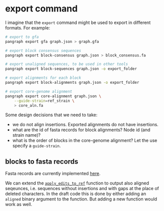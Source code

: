 # export command

I imagine that the `export` command might be used to export in different formats. For example:
```bash
# export to gfa
pangraph export gfa graph.json > graph.gfa

# export block consensus sequences
pangraph export block-consensus graph.json > block_consensus.fa

# export unaligned sequences, to be used in other tools
pangraph export block-sequences graph.json -o export_folder

# export alignments for each block
pangraph export block-alignments graph.json -o export_folder

# export core-genome alignment
pangraph export core-alignment graph.json \
    --guide-strain=ref_strain \
    > core_aln.fa
```

Some design decisions that we need to take:
- we do not align insertions. Exported alignments do not have insertions.
- what are the id of fasta records for block alignments? Node id (and strain name)?
- what is the order of blocks in the core-genome alignment? Let the use specify a `guide-strain`.

## blocks to fasta records

Fasta records are currently implemented [here](https://github.com/neherlab/pangraph/blob/rust/packages/pangraph/src/io/fasta.rs).

We can extend the [`apply_edits_to_ref`](https://github.com/neherlab/pangraph/blob/98886771cb20cd4bfe7ce33c52dafc2fc33f6faa/packages/pangraph/src/pangraph/edits.rs#L194) function to output also aligned seqeunces, i.e. sequences without insertions and with gaps at the place of deleted characters.
In the draft code this is done by either adding an `aligned` binary argument to the function. But adding a new function would work as well.